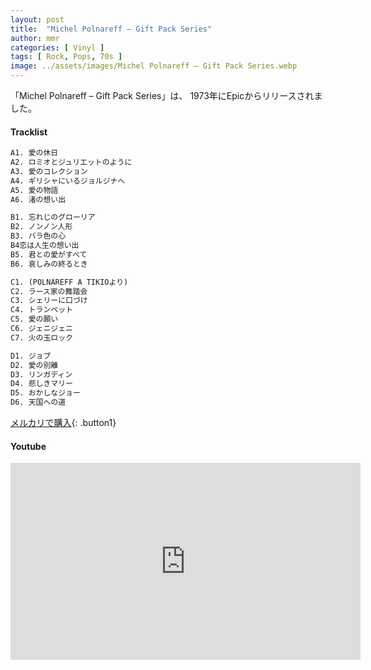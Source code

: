 ```yaml
---
layout: post
title:  "Michel Polnareff – Gift Pack Series"
author: mmr
categories: [ Vinyl ]
tags: [ Rock, Pops, 70s ]
image: ../assets/images/Michel Polnareff – Gift Pack Series.webp
---
```


「Michel Polnareff – Gift Pack Series」は、	1973年にEpicからリリースされました。

#### Tracklist
```md
A1. 愛の休日
A2. ロミオとジュリエットのように
A3. 愛のコレクション
A4. ギリシャにいるジョルジナへ
A5. 愛の物語
A6. 渚の想い出

B1. 忘れじのグローリア
B2. ノンノン人形
B3. バラ色の心
B4恋は人生の想い出
B5. 君との愛がすべて
B6. 哀しみの終るとき

C1. (POLNAREFF A TIKIOより)
C2. ラース家の舞踏会
C3. シェリーに口づけ
C4. トランペット
C5. 愛の願い
C6. ジェニジェニ
C7. 火の玉ロック

D1. ジョブ
D2. 愛の別離
D3. リンガディン
D4. 悲しきマリー
D5. おかしなジョー
D6. 天国への道
```

[メルカリで購入](https://jp.mercari.com/item/m93242824687?afid=6142608987){: .button1}

#### Youtube
<iframe width="560" height="315" src="https://www.youtube.com/embed/yoMUuzxAYpU?si=Abf6g7v7ZU-Gd0rs" title="YouTube video player" frameborder="0" allow="accelerometer; autoplay; clipboard-write; encrypted-media; gyroscope; picture-in-picture; web-share" referrerpolicy="strict-origin-when-cross-origin" allowfullscreen></iframe>
